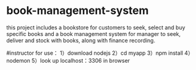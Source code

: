 # book-management-system
this project includes a bookstore for customers to seek, select and buy specific books and a book management system for manager to seek, deliver and stock with books, along with finance recording.

#instructor for use： 
1）download nodejs 
2）cd myapp
3）npm install 
4）nodemon
5）look up localhost：3306 in browser

